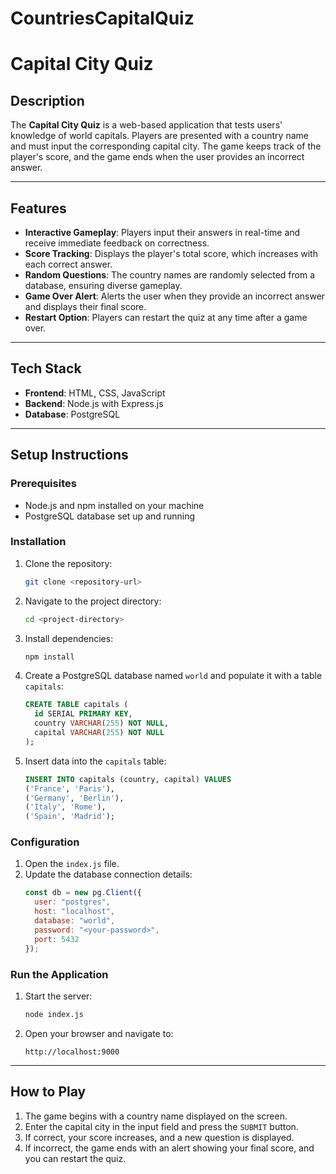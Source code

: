# CountriesCapitalQuiz
# Capital City Quiz

## Description
The **Capital City Quiz** is a web-based application that tests users' knowledge of world capitals. Players are presented with a country name and must input the corresponding capital city. The game keeps track of the player's score, and the game ends when the user provides an incorrect answer.

---

## Features
- **Interactive Gameplay**: Players input their answers in real-time and receive immediate feedback on correctness.
- **Score Tracking**: Displays the player's total score, which increases with each correct answer.
- **Random Questions**: The country names are randomly selected from a database, ensuring diverse gameplay.
- **Game Over Alert**: Alerts the user when they provide an incorrect answer and displays their final score.
- **Restart Option**: Players can restart the quiz at any time after a game over.

---

## Tech Stack
- **Frontend**: HTML, CSS, JavaScript
- **Backend**: Node.js with Express.js
- **Database**: PostgreSQL

---

## Setup Instructions

### Prerequisites
- Node.js and npm installed on your machine
- PostgreSQL database set up and running

### Installation
1. Clone the repository:
   ```bash
   git clone <repository-url>
   ```
2. Navigate to the project directory:
   ```bash
   cd <project-directory>
   ```
3. Install dependencies:
   ```bash
   npm install
   ```
4. Create a PostgreSQL database named `world` and populate it with a table `capitals`:
   ```sql
   CREATE TABLE capitals (
     id SERIAL PRIMARY KEY,
     country VARCHAR(255) NOT NULL,
     capital VARCHAR(255) NOT NULL
   );
   ```
5. Insert data into the `capitals` table:
   ```sql
   INSERT INTO capitals (country, capital) VALUES
   ('France', 'Paris'),
   ('Germany', 'Berlin'),
   ('Italy', 'Rome'),
   ('Spain', 'Madrid');
   ```

### Configuration
1. Open the `index.js` file.
2. Update the database connection details:
   ```javascript
   const db = new pg.Client({
     user: "postgres",
     host: "localhost",
     database: "world",
     password: "<your-password>",
     port: 5432
   });
   ```

### Run the Application
1. Start the server:
   ```bash
   node index.js
   ```
2. Open your browser and navigate to:
   ```
   http://localhost:9000
   ```

---

## How to Play
1. The game begins with a country name displayed on the screen.
2. Enter the capital city in the input field and press the `SUBMIT` button.
3. If correct, your score increases, and a new question is displayed.
4. If incorrect, the game ends with an alert showing your final score, and you can restart the quiz.

